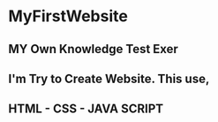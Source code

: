 # MyFirstWebsite
MY Own Knowledge Test Exer
--------------------------
I'm Try to Create Website.
This use,
-------------------------
HTML - CSS - JAVA SCRIPT
--------------------------
